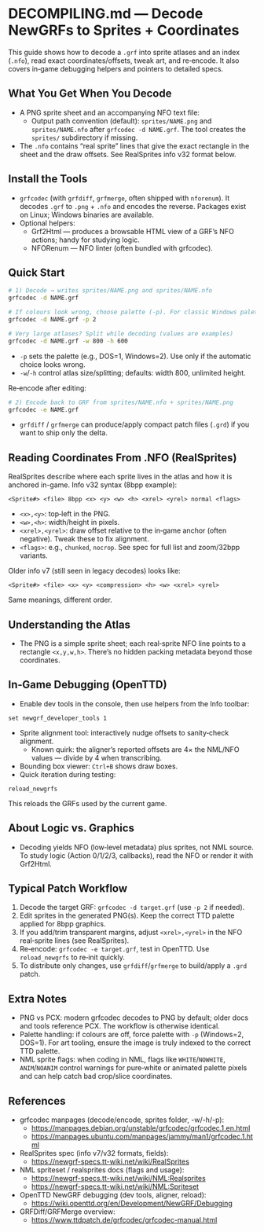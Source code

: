 # DECOMPILING.md — Decode NewGRFs to Sprites + Coordinates

This guide shows how to decode a `.grf` into sprite atlases and an index (`.nfo`), read exact coordinates/offsets, tweak art, and re‑encode. It also covers in‑game debugging helpers and pointers to detailed specs.

## What You Get When You Decode
- A PNG sprite sheet and an accompanying NFO text file:
  - Output path convention (default): `sprites/NAME.png` and `sprites/NAME.nfo` after `grfcodec -d NAME.grf`. The tool creates the `sprites/` subdirectory if missing. 
- The `.nfo` contains “real sprite” lines that give the exact rectangle in the sheet and the draw offsets. See RealSprites info v32 format below. 

## Install the Tools
- `grfcodec` (with `grfdiff`, `grfmerge`, often shipped with `nforenum`). It decodes `.grf` to `.png` + `.nfo` and encodes the reverse. Packages exist on Linux; Windows binaries are available. 
- Optional helpers:
  - Grf2Html — produces a browsable HTML view of a GRF’s NFO actions; handy for studying logic. 
  - NFORenum — NFO linter (often bundled with grfcodec). 

## Quick Start

```bash
# 1) Decode → writes sprites/NAME.png and sprites/NAME.nfo
grfcodec -d NAME.grf

# If colours look wrong, choose palette (-p). For classic Windows palette use -p 2
grfcodec -d NAME.grf -p 2

# Very large atlases? Split while decoding (values are examples)
grfcodec -d NAME.grf -w 800 -h 600
```
- `-p` sets the palette (e.g., DOS=1, Windows=2). Use only if the automatic choice looks wrong. 
- `-w`/`-h` control atlas size/splitting; defaults: width 800, unlimited height. 

Re‑encode after editing:
```bash
# 2) Encode back to GRF from sprites/NAME.nfo + sprites/NAME.png
grfcodec -e NAME.grf
```
- `grfdiff` / `grfmerge` can produce/apply compact patch files (`.grd`) if you want to ship only the delta. 

## Reading Coordinates From .NFO (RealSprites)
RealSprites describe where each sprite lives in the atlas and how it is anchored in-game. Info v32 syntax (8bpp example):
```
<Sprite#> <file> 8bpp <x> <y> <w> <h> <xrel> <yrel> normal <flags>
```
- `<x>,<y>`: top‑left in the PNG.
- `<w>,<h>`: width/height in pixels.
- `<xrel>,<yrel>`: draw offset relative to the in‑game anchor (often negative). Tweak these to fix alignment.
- `<flags>`: e.g., `chunked`, `nocrop`. See spec for full list and zoom/32bpp variants.

Older info v7 (still seen in legacy decodes) looks like:
```
<Sprite#> <file> <x> <y> <compression> <h> <w> <xrel> <yrel>
```
Same meanings, different order.

## Understanding the Atlas
- The PNG is a simple sprite sheet; each real‑sprite NFO line points to a rectangle `<x,y,w,h>`. There’s no hidden packing metadata beyond those coordinates.

## In‑Game Debugging (OpenTTD)
- Enable dev tools in the console, then use helpers from the Info toolbar:
```text
set newgrf_developer_tools 1
```
- Sprite alignment tool: interactively nudge offsets to sanity‑check alignment.
  - Known quirk: the aligner’s reported offsets are 4× the NML/NFO values — divide by 4 when transcribing.
- Bounding box viewer: `Ctrl+B` shows draw boxes. 
- Quick iteration during testing: 
```text
reload_newgrfs
```
This reloads the GRFs used by the current game.

## About Logic vs. Graphics
- Decoding yields NFO (low‑level metadata) plus sprites, not NML source. To study logic (Action 0/1/2/3, callbacks), read the NFO or render it with Grf2Html.

## Typical Patch Workflow
1) Decode the target GRF: `grfcodec -d target.grf`  (use `-p 2` if needed).
2) Edit sprites in the generated PNG(s). Keep the correct TTD palette applied for 8bpp graphics.
3) If you add/trim transparent margins, adjust `<xrel>,<yrel>` in the NFO real‑sprite lines (see RealSprites).
4) Re‑encode: `grfcodec -e target.grf`, test in OpenTTD. Use `reload_newgrfs` to re‑init quickly.
5) To distribute only changes, use `grfdiff`/`grfmerge` to build/apply a `.grd` patch.

## Extra Notes
- PNG vs PCX: modern grfcodec decodes to PNG by default; older docs and tools reference PCX. The workflow is otherwise identical.
- Palette handling: if colours are off, force palette with `-p` (Windows=2, DOS=1). For art tooling, ensure the image is truly indexed to the correct TTD palette.
- NML sprite flags: when coding in NML, flags like `WHITE`/`NOWHITE`, `ANIM`/`NOANIM` control warnings for pure‑white or animated palette pixels and can help catch bad crop/slice coordinates.

## References
- grfcodec manpages (decode/encode, sprites folder, -w/-h/-p):
  - https://manpages.debian.org/unstable/grfcodec/grfcodec.1.en.html
  - https://manpages.ubuntu.com/manpages/jammy/man1/grfcodec.1.html
- RealSprites spec (info v7/v32 formats, fields):
  - https://newgrf-specs.tt-wiki.net/wiki/RealSprites
- NML spriteset / realsprites docs (flags and usage):
  - https://newgrf-specs.tt-wiki.net/wiki/NML:Realsprites
  - https://newgrf-specs.tt-wiki.net/wiki/NML:Spriteset
- OpenTTD NewGRF debugging (dev tools, aligner, reload):
  - https://wiki.openttd.org/en/Development/NewGRF/Debugging
- GRFDiff/GRFMerge overview:
  - https://www.ttdpatch.de/grfcodec/grfcodec-manual.html
